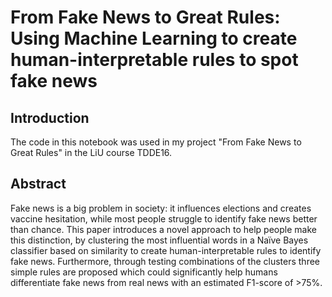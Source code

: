 # From Fake News to Great Rules: Using Machine Learning to create human-interpretable rules to spot fake news

## Introduction
The code in this notebook was used in my project "From Fake News to Great Rules" in the LiU course TDDE16.

## Abstract
Fake news is a big problem in society: it influences elections and creates vaccine hesitation, while most people struggle to identify fake news better than chance. This paper introduces a novel approach to help people make this distinction, by clustering the most influential words in a Naïve Bayes classifier based on similarity to create human-interpretable rules to identify fake news. Furthermore, through testing combinations of the clusters three simple rules are proposed which could significantly help humans differentiate fake news from real news with an estimated F1-score of >75%. 
